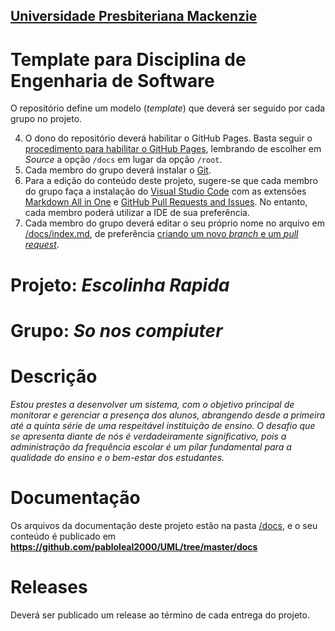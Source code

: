 <h2><a href= "https://www.mackenzie.br">Universidade Presbiteriana Mackenzie</a></h2>


# Template para Disciplina de Engenharia de Software

O repositório define um modelo (*template*) que deverá ser seguido por cada grupo no projeto.


4. O dono do repositório deverá habilitar o GitHub Pages. Basta seguir o [procedimento para habilitar o GitHub Pages](https://docs.github.com/pt/pages/getting-started-with-github-pages/configuring-a-publishing-source-for-your-github-pages-site), lembrando de escolher em *Source* a opção `/docs` em lugar da opção `/root`.
5. Cada membro do grupo deverá instalar o [Git](https://git-scm.com/downloads).
6. Para a edição do conteúdo deste projeto, sugere-se que cada membro do grupo faça a instalação do [Visual Studio Code](https://code.visualstudio.com/) com as extensões [Markdown All in One](https://marketplace.visualstudio.com/items?itemName=yzhang.markdown-all-in-one) e [GitHub Pull Requests and Issues](https://marketplace.visualstudio.com/items?itemName=GitHub.vscode-pull-request-github). No entanto, cada membro poderá utilizar a IDE de sua preferência.
8. Cada membro do grupo deverá editar o seu próprio nome no arquivo em [/docs/index.md](./docs/index.md), de preferência [criando um novo *branch* e um *pull request*](https://www.youtube.com/watch?v=LdSwWxVzUpo).


# Projeto: *Escolinha Rapida*

# Grupo: *So nos compiuter*

# Descrição

*Estou prestes a desenvolver um sistema, com o objetivo principal de monitorar e gerenciar a presença dos alunos, abrangendo desde a primeira até a quinta série de uma respeitável instituição de ensino. O desafio que se apresenta diante de nós é verdadeiramente significativo, pois a administração da frequência escolar é um pilar fundamental para a qualidade do ensino e o bem-estar dos estudantes.*

# Documentação

Os arquivos da documentação deste projeto estão na pasta [/docs](/docs), e o seu conteúdo é publicado em **https://github.com/pabloleal2000/UML/tree/master/docs**



# Releases

Deverá ser publicado um release ao término de cada entrega do projeto.

